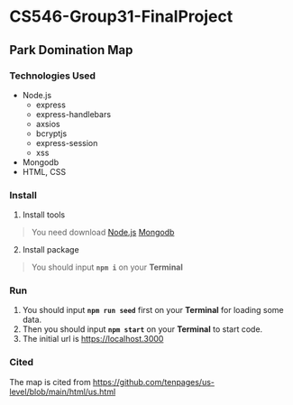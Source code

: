 ﻿# CS546-Group31-FinalProject

## Park Domination Map

### Technologies Used

* Node.js
  * express
  * express-handlebars
  * axsios
  * bcryptjs
  * express-session
  * xss
* Mongodb
* HTML, CSS

### Install

1. Install tools

>You need download
[Node.js](https://nodejs.org/en/download/)
[Mongodb](https://www.mongodb.com/try/download/community)

2. Install package

>You should input **`npm i`** on your **Terminal**

### Run

1. You should input **`npm run seed`** first on your **Terminal** for loading some data.
2. Then you should input **`npm start`** on your **Terminal** to start code.
3. The initial url is <https://localhost.3000>

### Cited
The map is cited from <https://github.com/tenpages/us-level/blob/main/html/us.html>
